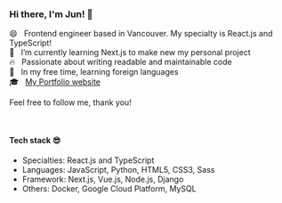 ### Hi there, I'm Jun! 👋

😄 &nbsp; Frontend engineer based in Vancouver. My specialty is React.js and TypeScript!  
🌱 &nbsp; I’m currently learning Next.js to make new my personal project  
🔥 &nbsp; Passionate about writing readable and maintainable code     
🍵 &nbsp; In my free time, learning foreign languages    
🎓 &nbsp; [My Portfolio website](https://junyamada.info/)  

Feel free to follow me, thank you!  
 

<br/>

#### Tech stack 😎 
- Specialties: React.js and TypeScript   
- Languages: JavaScript, Python, HTML5, CSS3, Sass  
- Framework: Next.js, Vue.js, Node.js, Django  
- Others: Docker, Google Cloud Platform, MySQL  


<!--
**eastend-street/eastend-street** is a ✨ _special_ ✨ repository because its `README.md` (this file) appears on your GitHub profile.

Here are some ideas to get you started:

- 🔭 I’m currently working on ...
- 🌱 I’m currently learning ...
- 👯 I’m looking to collaborate on ...
- 🤔 I’m looking for help with ...
- 💬 Ask me about ...
- 📫 How to reach me: ...
- 😄 Pronouns: ...
- ⚡ Fun fact: ...
-->
